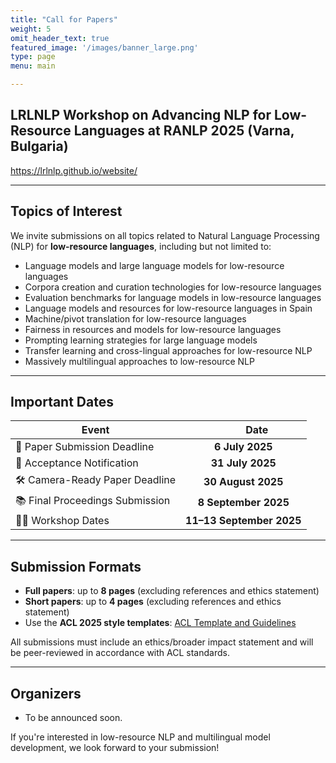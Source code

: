 ```yaml
---
title: "Call for Papers"
weight: 5
omit_header_text: true
featured_image: '/images/banner_large.png'
type: page
menu: main

---
```


## LRLNLP Workshop on Advancing NLP for Low-Resource Languages at RANLP 2025 (Varna, Bulgaria)

https://lrlnlp.github.io/website/

---

## Topics of Interest

We invite submissions on all topics related to Natural Language Processing (NLP) for **low-resource languages**, including but not limited to:

- Language models and large language models for low-resource languages
- Corpora creation and curation technologies for low-resource languages
- Evaluation benchmarks for language models in low-resource languages
- Language models and resources for low-resource languages in Spain
- Machine/pivot translation for low-resource languages
- Fairness in resources and models for low-resource languages
- Prompting learning strategies for large language models
- Transfer learning and cross-lingual approaches for low-resource NLP
- Massively multilingual approaches to low-resource NLP

---

## Important Dates

| Event                                   | &nbsp;&nbsp;&nbsp;&nbsp;&nbsp;&nbsp;&nbsp;&nbsp;&nbsp;&nbsp;Date |
|----------------------------------------|:-------------------------------------------------------------:|
| 📝 Paper Submission Deadline            | **6 July 2025**                                               |
| 📢 Acceptance Notification              | **31 July 2025**                                              |
| 🛠️ Camera-Ready Paper Deadline         | **30 August 2025**                                            |
| 📚 Final Proceedings Submission         | **8 September 2025**                                          |
| 🧑‍🏫 Workshop Dates                     | **11–13 September 2025**                                      |


---

## Submission Formats

- **Full papers**: up to **8 pages** (excluding references and ethics statement)
- **Short papers**: up to **4 pages** (excluding references and ethics statement)
- Use the **ACL 2025 style templates**: [ACL Template and Guidelines](https://ranlp.org/ranlp2025/index.php/submissions/)

All submissions must include an ethics/broader impact statement and will be peer-reviewed in accordance with ACL standards.

---

## Organizers

- To be announced soon.

If you're interested in low-resource NLP and multilingual model development, we look forward to your submission!
